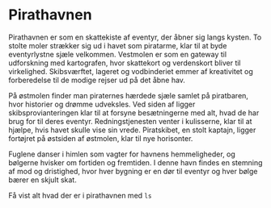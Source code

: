 # Pirathavnen
Pirathavnen er som en skattekiste af eventyr, der åbner sig langs kysten. To stolte moler strækker sig ud i havet som piratarme, klar til at byde eventyrlystne sjæle velkommen. Vestmolen er som en gateway til udforskning med kartografen, hvor skattekort og verdenskort bliver til virkelighed. Skibsværftet, lageret og vodbinderiet emmer af kreativitet og forberedelse til de modige rejser ud på det åbne hav.

På østmolen finder man piraternes hærdede sjæle samlet på piratbaren, hvor historier og drømme udveksles. Ved siden af ligger skibsprovianteringen klar til at forsyne besætningerne med alt, hvad de har brug for til deres eventyr. Redningstjenesten venter i kulisserne, klar til at hjælpe, hvis havet skulle vise sin vrede. Piratskibet, en stolt kaptajn, ligger fortøjret på østsiden af østmolen, klar til nye horisonter.

Fuglene danser i himlen som vagter for havnens hemmeligheder, og bølgerne hvisker om fortiden og fremtiden. I denne havn findes en stemning af mod og dristighed, hvor hver bygning er en dør til eventyr og hver bølge bærer en skjult skat.

Få vist alt hvad der er i pirathavnen med `ls`